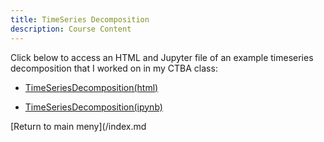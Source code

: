 ```yaml
---
title: TimeSeries Decomposition
description: Course Content
---
```


Click below to access an HTML and Jupyter file of an example timeseries decomposition that I worked on in my CTBA class:

- [TimeSeriesDecomposition(html)](TimeSeriesDecomposition.html)

- [TimeSeriesDecomposition(ipynb)](TimeSeriesDecomposition.ipynb)


[Return to main meny](/index.md
